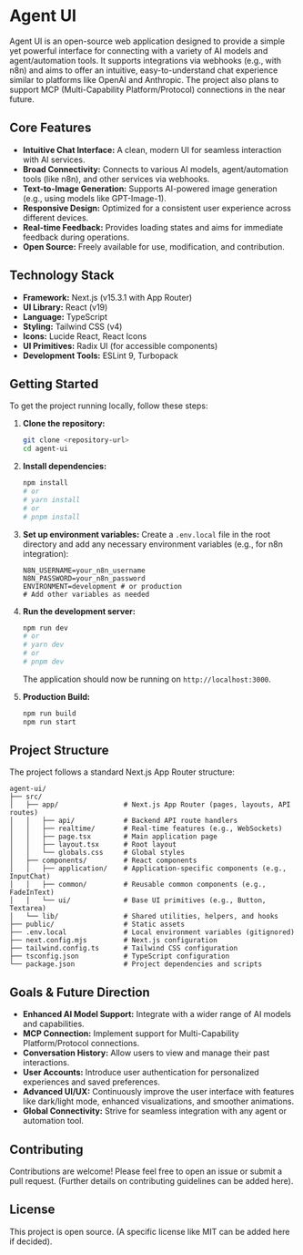 # Agent UI

Agent UI is an open-source web application designed to provide a simple yet powerful interface for connecting with a variety of AI models and agent/automation tools. It supports integrations via webhooks (e.g., with n8n) and aims to offer an intuitive, easy-to-understand chat experience similar to platforms like OpenAI and Anthropic. The project also plans to support MCP (Multi-Capability Platform/Protocol) connections in the near future.

## Core Features

- **Intuitive Chat Interface:** A clean, modern UI for seamless interaction with AI services.
- **Broad Connectivity:** Connects to various AI models, agent/automation tools (like n8n), and other services via webhooks.
- **Text-to-Image Generation:** Supports AI-powered image generation (e.g., using models like GPT-Image-1).
- **Responsive Design:** Optimized for a consistent user experience across different devices.
- **Real-time Feedback:** Provides loading states and aims for immediate feedback during operations.
- **Open Source:** Freely available for use, modification, and contribution.

## Technology Stack

- **Framework:** Next.js (v15.3.1 with App Router)
- **UI Library:** React (v19)
- **Language:** TypeScript
- **Styling:** Tailwind CSS (v4)
- **Icons:** Lucide React, React Icons
- **UI Primitives:** Radix UI (for accessible components)
- **Development Tools:** ESLint 9, Turbopack

## Getting Started

To get the project running locally, follow these steps:

1.  **Clone the repository:**

    ```bash
    git clone <repository-url>
    cd agent-ui
    ```

2.  **Install dependencies:**

    ```bash
    npm install
    # or
    # yarn install
    # or
    # pnpm install
    ```

3.  **Set up environment variables:**
    Create a `.env.local` file in the root directory and add any necessary environment variables (e.g., for n8n integration):

    ```env
    N8N_USERNAME=your_n8n_username
    N8N_PASSWORD=your_n8n_password
    ENVIRONMENT=development # or production
    # Add other variables as needed
    ```

4.  **Run the development server:**

    ```bash
    npm run dev
    # or
    # yarn dev
    # or
    # pnpm dev
    ```

    The application should now be running on `http://localhost:3000`.

5.  **Production Build:**
    ```bash
    npm run build
    npm run start
    ```

## Project Structure

The project follows a standard Next.js App Router structure:

```
agent-ui/
├── src/
│   ├── app/                # Next.js App Router (pages, layouts, API routes)
│   │   ├── api/            # Backend API route handlers
│   │   ├── realtime/       # Real-time features (e.g., WebSockets)
│   │   ├── page.tsx        # Main application page
│   │   ├── layout.tsx      # Root layout
│   │   └── globals.css     # Global styles
│   ├── components/         # React components
│   │   ├── application/    # Application-specific components (e.g., InputChat)
│   │   ├── common/         # Reusable common components (e.g., FadeInText)
│   │   └── ui/             # Base UI primitives (e.g., Button, Textarea)
│   └── lib/                # Shared utilities, helpers, and hooks
├── public/                 # Static assets
├── .env.local              # Local environment variables (gitignored)
├── next.config.mjs         # Next.js configuration
├── tailwind.config.ts      # Tailwind CSS configuration
├── tsconfig.json           # TypeScript configuration
└── package.json            # Project dependencies and scripts
```

## Goals & Future Direction

- **Enhanced AI Model Support:** Integrate with a wider range of AI models and capabilities.
- **MCP Connection:** Implement support for Multi-Capability Platform/Protocol connections.
- **Conversation History:** Allow users to view and manage their past interactions.
- **User Accounts:** Introduce user authentication for personalized experiences and saved preferences.
- **Advanced UI/UX:** Continuously improve the user interface with features like dark/light mode, enhanced visualizations, and smoother animations.
- **Global Connectivity:** Strive for seamless integration with any agent or automation tool.

## Contributing

Contributions are welcome! Please feel free to open an issue or submit a pull request. (Further details on contributing guidelines can be added here).

## License

This project is open source. (A specific license like MIT can be added here if decided).
